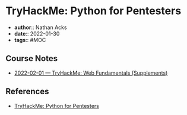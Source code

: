 # TryHackMe: Python for Pentesters

* **author**:: Nathan Acks
* **date**:: 2022-01-30
* **tags**:: #MOC

## Course Notes

* [2022-02-01 — TryHackMe: Web Fundamentals (Supplements)](../log/2022-02-01-tryhackme-web-fundamentals-supplements.md)

## References

* [TryHackMe: Python for Pentesters](https://tryhackme.com/room/pythonforcybersecurity)
